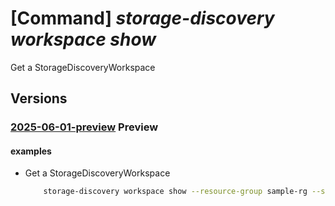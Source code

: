 # [Command] _storage-discovery workspace show_

Get a StorageDiscoveryWorkspace

## Versions

### [2025-06-01-preview](/Resources/mgmt-plane/L3N1YnNjcmlwdGlvbnMve30vcmVzb3VyY2Vncm91cHMve30vcHJvdmlkZXJzL21pY3Jvc29mdC5zdG9yYWdlZGlzY292ZXJ5L3N0b3JhZ2VkaXNjb3Zlcnl3b3Jrc3BhY2VzL3t9/2025-06-01-preview.xml) **Preview**

<!-- mgmt-plane /subscriptions/{}/resourcegroups/{}/providers/microsoft.storagediscovery/storagediscoveryworkspaces/{} 2025-06-01-preview -->

#### examples

- Get a StorageDiscoveryWorkspace
    ```bash
        storage-discovery workspace show --resource-group sample-rg --storage-discovery-workspace-name Sample-Storage-Workspace
    ```
